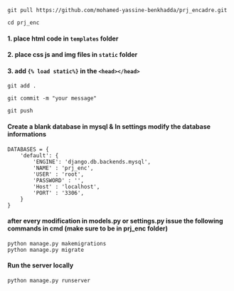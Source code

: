 ```
git pull https://github.com/mohamed-yassine-benkhadda/prj_encadre.git
```

```
cd prj_enc
```

#### 1. place html code in ``` templates ``` folder
#### 2. place css js and img files in ``` static ``` folder
#### 3. add ```{% load static%}``` in the ```<head></head>```

```
git add .
```

```
git commit -m "your message"
```

```
git push
```

#### Create a blank database in mysql & In settings modify the database informations

```
DATABASES = {
    'default': {
        'ENGINE': 'django.db.backends.mysql',
        'NAME' : 'prj_enc',
        'USER' : 'root',
        'PASSWORD' : '',
        'Host' : 'localhost',
        'PORT' : '3306',
    }
}
```

#### after every modification in models.py or settings.py issue the following commands in cmd (make sure to be in prj_enc folder)

```
python manage.py makemigrations
python manage.py migrate
```

#### Run the server locally 

```
python manage.py runserver
```
